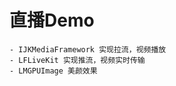 直播Demo
===============
    - IJKMediaFramework 实现拉流，视频播放
    - LFLiveKit 实现推流，视频实时传输
    - LMGPUImage 美颜效果